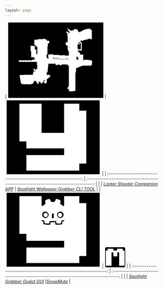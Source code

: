 ```yaml
---
layout: page
---
```


|             ![BL3ICON.PNG](assets/img/lad/BL3ICON.png)             |                         ![YIcon.PNG](assets/img/YIcon.png)                          |
| :----------------------------------------------------------------: | :---------------------------------------------------------------------------------: |  |
| [*Looter Shooter Companion APP*](https://github.com/Hoodstrats/L.A.D) | [*Spotlight Wallpaper Grabber CLI TOOL*](https://www.nuget.org/packages/SpotYoink/) |
|             ![YIconGodot.PNG](assets/img/YIconGodot.png)             |             ![MicMuterIcon.PNG](assets/img/SnowBall.png)              |
| :----------------------------------------------------------------: | :---------------------------------------------------------------------------------: |  |
| [*Spotlight Grabber Godot GUI*](https://github.com/Hoodstrats/SpotYoinkGD) |[*SnowMute*](https://github.com/Hoodstrats/SnowMute) |